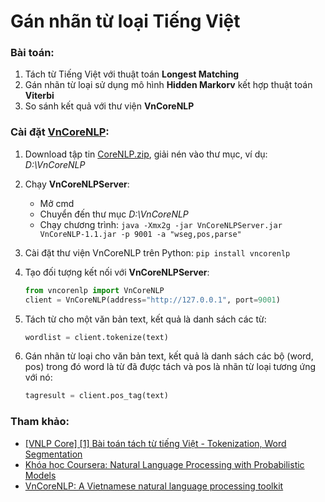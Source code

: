 # Gán nhãn từ loại Tiếng Việt

### Bài toán:

1. Tách từ Tiếng Việt với thuật toán **Longest Matching**
2. Gán nhãn từ loại sử dụng mô hình **Hidden Markorv** kết hợp thuật toán **Viterbi**
3. So sánh kết quả với thư viện **VnCoreNLP**

### Cài đặt [VnCoreNLP](https://github.com/vncorenlp/VnCoreNLP):

1. Download tập tin [CoreNLP.zip](https://drive.google.com/file/d/1CQAwUkjzVkIVqjoNCX0-EpFL9hfuCI2H/view?usp=sharing), giải nén vào thư mục, ví dụ: *D:\VnCoreNLP*
2. Chạy **VnCoreNLPServer**:

    - Mở cmd
    - Chuyển đến thư mục *D:\VnCoreNLP*
    - Chạy chương trình: `java -Xmx2g -jar VnCoreNLPServer.jar VnCoreNLP-1.1.jar -p 9001 -a "wseg,pos,parse"`

3. Cài đặt thư viện VnCoreNLP trên Python: `pip install vncorenlp`
4. Tạo đối tượng kết nối với **VnCoreNLPServer**:
    ```python
    from vncorenlp import VnCoreNLP
    client = VnCoreNLP(address="http://127.0.0.1", port=9001)
    ```
5. Tách từ cho một văn bản text, kết quả là danh sách các từ:
    ```python
    wordlist = client.tokenize(text)
    ```
6. Gán nhãn từ loại cho văn bản text, kết quả là danh sách các bộ (word, pos) trong đó word là từ đã được tách và pos là nhãn từ loại tương ứng với nó:
    ```python
    tagresult = client.pos_tag(text)
    ```

### Tham khảo:

-   [[VNLP Core] [1] Bài toán tách từ tiếng Việt - Tokenization, Word Segmentation](https://forum.machinelearningcoban.com/t/vnlp-core-1-bai-toan-tach-tu-tieng-viet-tokenization-word-segmentation/2002)
-   [Khóa học Coursera: Natural Language Processing with Probabilistic Models](https://www.coursera.org/learn/probabilistic-models-in-nlp)
- [VnCoreNLP: A Vietnamese natural language processing toolkit](https://github.com/vncorenlp/VnCoreNLP)
